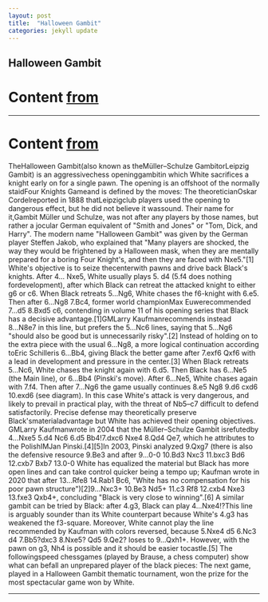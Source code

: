 ```yaml
---
layout: post
title:  "Halloween Gambit"
categories: jekyll update
---
```


## Halloween Gambit
# Content [from](https://www.chess.com/openings/Four-Knights-Game-Halloween-Gambit)

---

# Content [from](https://en.wikipedia.org/wiki/Halloween_Gambit)
TheHalloween Gambit(also known as theMüller–Schulze GambitorLeipzig Gambit) is an aggressivechess openinggambitin which White sacrifices a knight early on for a single pawn. The opening is an offshoot of the normally staidFour Knights Gameand is defined by the moves:
The theoreticianOskar Cordelreported in 1888 thatLeipzigclub players used the opening to dangerous effect, but he did not believe it wassound.  Their name for it,Gambit Müller und Schulze, was not after any players by those names, but rather a jocular German equivalent of "Smith and Jones" or "Tom, Dick, and Harry". The modern name "Halloween Gambit" was given by the German player Steffen Jakob, who explained that "Many players are shocked, the way they would be frightened by a Halloween mask, when they are mentally prepared for a boring Four Knight's, and then they are faced with Nxe5."[1]
White's objective is to seize thecenterwith pawns and drive back Black's knights.  After 4... Nxe5, White usually plays 5. d4 (5.f4 does nothing fordevelopment), after which Black can retreat the attacked knight to either g6 or c6.
When Black retreats 5...Ng6, White chases the f6-knight with 6.e5. Then after 6...Ng8 7.Bc4, former world championMax Euwerecommended 7...d5 8.Bxd5 c6, contending in volume 11 of his opening series that Black has a decisive advantage.[1]GMLarry Kaufmanrecommends instead 8...N8e7 in this line, but prefers the 5...Nc6 lines, saying that 5...Ng6 "should also be good but is unnecessarily risky".[2]
Instead of holding on to the extra piece with the usual 6...Ng8, a more logical continuation according toEric Schilleris 6...Bb4, giving Black the better game after 7.exf6 Qxf6 with a lead in development and pressure in the center.[3]
When Black retreats 5...Nc6, White chases the knight again with 6.d5. Then Black has 6...Ne5 (the Main line), or 6...Bb4 (Pinski's move).
After 6...Ne5, White chases again with 7.f4. Then after 7...Ng6 the game usually continues 8.e5 Ng8 9.d6 cxd6 10.exd6 (see diagram). In this case White's attack is very dangerous, and likely to prevail in practical play, with the threat of Nb5–c7 difficult to defend satisfactorily. Precise defense may theoretically preserve Black'smaterialadvantage but White has achieved their opening objectives.
GMLarry Kaufmanwrote in 2004 that the Müller–Schulze Gambit isrefutedby 4...Nxe5 5.d4 Nc6 6.d5 Bb4!7.dxc6 Nxe4 8.Qd4 Qe7, which he attributes to the PolishIMJan Pinski.[4][5]In 2003, Pinski analyzed 9.Qxg7 (there is also the defensive resource 9.Be3 and after 9...0-0 10.Bd3 Nxc3 11.bxc3 Bd6 12.cxb7 Bxb7 13.0-0 White has equalized the material but Black has more open lines and can take control quicker being a tempo up; Kaufman wrote in 2020 that after 13...Rfe8 14.Rab1 Bc6, "White has no compensation for his poor pawn structure")[2]9...Nxc3+ 10.Be3 Nd5+ 11.c3 Rf8 12.cxb4 Nxe3 13.fxe3 Qxb4+, concluding "Black is very close to winning".[6]
A similar gambit can be tried by Black: after 4.g3, Black can play 4...Nxe4!?This line is arguably sounder than its White counterpart because White's 4.g3 has weakened the f3-square. Moreover, White cannot play the line recommended by Kaufman with colors reversed, because 5.Nxe4 d5 6.Nc3 d4 7.Bb5?dxc3 8.Nxe5? Qd5 9.Qe2? loses to 9...Qxh1+. However, with the pawn on g3, Nh4 is possible and it should be easier tocastle.[5]
The followingspeed chessgames (played by Brause, a chess computer) show what can befall an unprepared player of the black pieces:
The next game, played in a Halloween Gambit thematic tournament, won the prize for the most spectacular game won by White.

---

